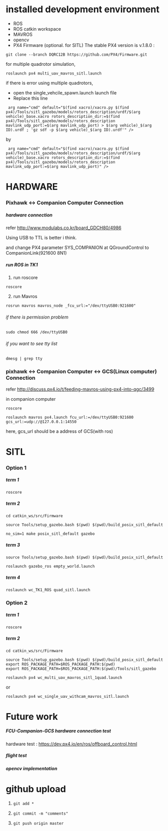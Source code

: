 # installed development environment
- ROS
- ROS catkin workspace
- MAVROS
- opencv
- PX4 Firmware (optional. for SITL)
The stable PX4 version is v.1.8.0 : 
<pre><code>git clone --branch DQRC12B https://github.com/PX4/Firmware.git </code></pre>
for multiple quadrotor simulation, 
<pre><code>roslaunch px4 multi_uav_mavros_sitl.launch </code></pre>
if there is error using multiple quadrotors,
- open the single_vehcile_spawn.launch launch file
- Replace this line
<pre><code> arg name="cmd" default="$(find xacro)/xacro.py $(find px4)/Tools/sitl_gazebo/models/rotors_description/urdf/$(arg vehicle)_base.xacro rotors_description_dir:=$(find px4)/Tools/sitl_gazebo/models/rotors_description mavlink_udp_port:=$(arg mavlink_udp_port) > $(arg vehicle)_$(arg ID).urdf ; 'gz sdf -p $(arg vehicle)_$(arg ID).urdf'" /> </code></pre>
by
<pre><code> arg name="cmd" default="$(find xacro)/xacro.py $(find px4)/Tools/sitl_gazebo/models/rotors_description/urdf/$(arg vehicle)_base.xacro rotors_description_dir:=$(find px4)/Tools/sitl_gazebo/models/rotors_description mavlink_udp_port:=$(arg mavlink_udp_port)" /> </code></pre>


# HARDWARE
### Pixhawk <-> Companion Computer Connection
##### hardware connection
refer http://www.modulabs.co.kr/board_GDCH80/4986

Using USB to TTL is better i think.

and change PX4 parameter SYS_COMPANION at QGroundControl to CompanionLink(921600 8N1)

##### run ROS in TK1
1. run roscore
<pre><code>roscore</code></pre>
2. run Mavros
<pre><code>rosrun mavros mavros_node _fcu_url:="/dev/ttyUSB0:921600"</code></pre>

###### if there is permission problem
<pre><code>sudo chmod 666 /dev/ttyUSB0</code></pre>
###### if you want to see tty list
<pre><code>dmesg | grep tty</code></pre>

###  pixhawk <-> Companion Computer <-> GCS(Linux computer)  Connection
refer http://discuss.px4.io/t/feeding-mavros-using-px4-into-qgc/3499

in companion computer

<pre><code>roscore</code></pre>
<pre><code>roslaunch mavros px4.launch fcu_url:=/dev/ttyUSB0:921600 gcs_url:=udp://@127.0.0.1:14550</code></pre>
here, gcs_url should be a address of GCS(with ros)

# SITL
### Option 1
##### term 1
<pre><code>roscore</code></pre>
##### term 2
<pre><code>cd catkin_ws/src/Firmware</code></pre>
<pre><code>source Tools/setup_gazebo.bash $(pwd) $(pwd)/build_posix_sitl_default</code></pre>
<pre><code>no_sim=1 make posix_sitl_default gazebo</code></pre>
##### term 3
<pre><code>source Tools/setup_gazebo.bash $(pwd) $(pwd)/build_posix_sitl_default</code></pre>
<pre><code>roslaunch gazebo_ros empty_world.launch</code></pre>
##### term 4
<pre><code>roslaunch wc_TK1_ROS quad_sitl.launch</code></pre>

### Option 2
##### term 1
<pre><code>roscore</code></pre>
##### term 2
<pre><code>cd catkin_ws/src/Firmware</code></pre>
<pre><code>source Tools/setup_gazebo.bash $(pwd) $(pwd)/build_posix_sitl_default
export ROS_PACKAGE_PATH=$ROS_PACKAGE_PATH:$(pwd)
export ROS_PACKAGE_PATH=$ROS_PACKAGE_PATH:$(pwd)/Tools/sitl_gazebo
</code></pre>
<pre><code>roslaunch px4 wc_multi_uav_mavros_sitl_1quad.launch</code></pre> or
<pre><code>roslaunch px4 wc_single_uav_withcam_mavros_sitl.launch</code></pre>

# Future work
##### FCU-Companion-GCS hardware connection test
hardware test : https://dev.px4.io/en/ros/offboard_control.html
##### flight test
##### opencv implementation

# github upload
1. <pre><code>git add *</code></pre>
2. <pre><code>git commit -m "comments"</code></pre>
3. <pre><code>git push origin master</code></pre>
